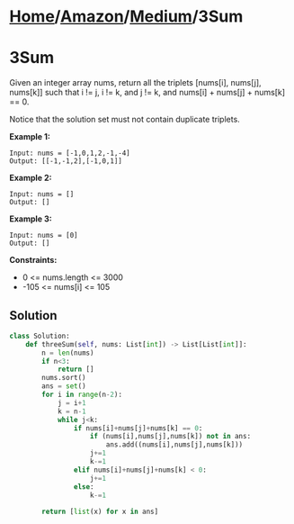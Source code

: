 # [Home](./../../..)/[Amazon](./../..)/[Medium](./..)/3Sum
<h1>3Sum</h1>

<p>
Given an integer array nums, return all the triplets [nums[i], nums[j], nums[k]] such that i != j, i != k, and j != k, and nums[i] + nums[j] + nums[k] == 0.

Notice that the solution set must not contain duplicate triplets.

</p>

<b>Example 1:</b>

    Input: nums = [-1,0,1,2,-1,-4]
    Output: [[-1,-1,2],[-1,0,1]]
    
<b>Example 2:</b>

    Input: nums = []
    Output: []
    
<b>Example 3:</b>

    Input: nums = [0]
    Output: []

<b>Constraints:</b>

- 0 <= nums.length <= 3000
- -105 <= nums[i] <= 105

<h2>Solution</h2>

```python
class Solution:
    def threeSum(self, nums: List[int]) -> List[List[int]]:
        n = len(nums)
        if n<3:
            return []
        nums.sort()
        ans = set()
        for i in range(n-2):
            j = i+1
            k = n-1
            while j<k:
                if nums[i]+nums[j]+nums[k] == 0:
                    if (nums[i],nums[j],nums[k]) not in ans:
                        ans.add((nums[i],nums[j],nums[k]))
                    j+=1
                    k-=1
                elif nums[i]+nums[j]+nums[k] < 0:
                    j+=1
                else:
                    k-=1
        
        return [list(x) for x in ans]
```
